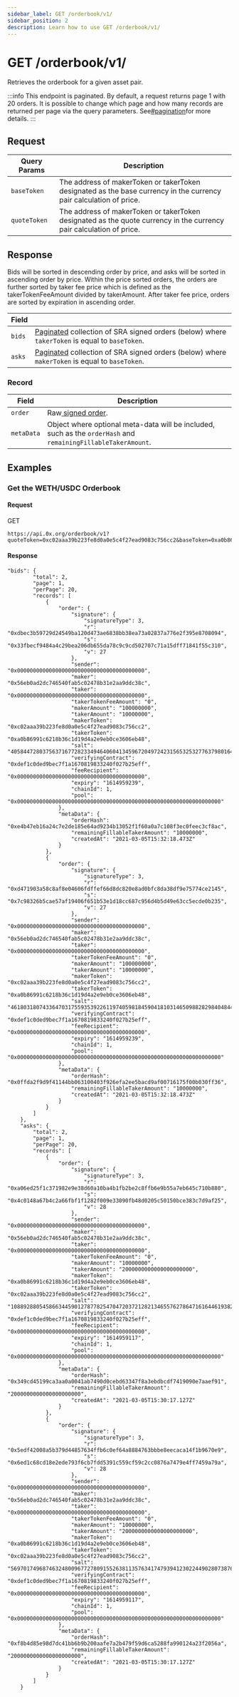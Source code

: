 ```yaml
---
sidebar_label: GET /orderbook/v1/
sidebar_position: 2
description: Learn how to use GET /orderbook/v1/
---
```


# GET /orderbook/v1/

Retrieves the orderbook for a given asset pair.

:::info
This endpoint is paginated. By default, a request returns page 1 with 20 orders. It is possible to change which page and how many records are returned per page via the query parameters. See[#pagination](./#pagination "mention")for more details.&#x20;
:::

## Request

| Query Params | Description                                                                                                         |
| ------------ | ------------------------------------------------------------------------------------------------------------------- |
| `baseToken`  | The address of makerToken or takerToken designated as the base currency in the currency pair calculation of price.  |
| `quoteToken` | The address of makerToken or takerToken designated as the quote currency in the currency pair calculation of price. |

## Response

Bids will be sorted in descending order by price, and asks will be sorted in ascending order by price. Within the price sorted orders, the orders are further sorted by taker fee price which is defined as the takerTokenFeeAmount divided by takerAmount. After taker fee price, orders are sorted by expiration in ascending order.

| Field  |                                                                                                                |
| ------ | -------------------------------------------------------------------------------------------------------------- |
| `bids` | [Paginated](./#pagination) collection of SRA signed orders (below) where `takerToken` is equal to `baseToken`. |
| `asks` | [Paginated](./#pagination) collection of SRA signed orders (below) where `makerToken` is equal to `baseToken`. |

### Record

| Field      | Description                                                                                                   |
| ---------- | ------------------------------------------------------------------------------------------------------------- |
| `order`    | Raw[ signed order](./#signed-order).                                                                          |
| `metaData` | Object where optional meta-data will be included, such as the `orderHash` and `remainingFillableTakerAmount`. |

## Examples

### Get the WETH/USDC Orderbook

#### Request

GET

```markup
https://api.0x.org/orderbook/v1?quoteToken=0xc02aaa39b223fe8d0a0e5c4f27ead9083c756cc2&baseToken=0xa0b86991c6218b36c1d19d4a2e9eb0ce3606eb48
```

#### Response

```
"bids": {
        "total": 2,
        "page": 1,
        "perPage": 20,
        "records": [
            {
                "order": {
                    "signature": {
                        "signatureType": 3,
                        "r": "0xdbec3b59729d24549ba120d473ae6838bb38ea73a02837a776e2f395e8708094",
                        "s": "0x33fbecf9484a4c29bea206db655da78c9c9cd502707c71a15dff71841f55c310",
                        "v": 27
                    },
                    "sender": "0x0000000000000000000000000000000000000000",
                    "maker": "0x56eb0ad2dc746540fab5c02478b31e2aa9ddc38c",
                    "taker": "0x0000000000000000000000000000000000000000",
                    "takerTokenFeeAmount": "0",
                    "makerAmount": "100000000",
                    "takerAmount": "10000000",
                    "makerToken": "0xc02aaa39b223fe8d0a0e5c4f27ead9083c756cc2",
                    "takerToken": "0xa0b86991c6218b36c1d19d4a2e9eb0ce3606eb48",
                    "salt": "40584472803756371677282334946406041345967204972423156532532776379801646390127",
                    "verifyingContract": "0xdef1c0ded9bec7f1a1670819833240f027b25eff",
                    "feeRecipient": "0x0000000000000000000000000000000000000000",
                    "expiry": "1614959239",
                    "chainId": 1,
                    "pool": "0x0000000000000000000000000000000000000000000000000000000000000000"
                },
                "metaData": {
                    "orderHash": "0xe4b47eb16a24c7e2de185e64ad9234b13052f1f60a0a7c108f3ec0feec3cf8ac",
                    "remainingFillableTakerAmount": "10000000",
                    "createdAt": "2021-03-05T15:32:18.473Z"
                }
            },
            {
                "order": {
                    "signature": {
                        "signatureType": 3,
                        "r": "0xd471903a58c8af8e04606fdffef66d8dc820e8ad0bfc8da38df9e75774ce2145",
                        "s": "0x7c98326b5cae57af19406f651b53e1d18cc687c956d4b5d49e63cc5ecde0b235",
                        "v": 27
                    },
                    "sender": "0x0000000000000000000000000000000000000000",
                    "maker": "0x56eb0ad2dc746540fab5c02478b31e2aa9ddc38c",
                    "taker": "0x0000000000000000000000000000000000000000",
                    "takerTokenFeeAmount": "0",
                    "makerAmount": "100000000",
                    "takerAmount": "10000000",
                    "makerToken": "0xc02aaa39b223fe8d0a0e5c4f27ead9083c756cc2",
                    "takerToken": "0xa0b86991c6218b36c1d19d4a2e9eb0ce3606eb48",
                    "salt": "46180318074336470317559353922611974059818459041810314650988282984048441965273",
                    "verifyingContract": "0xdef1c0ded9bec7f1a1670819833240f027b25eff",
                    "feeRecipient": "0x0000000000000000000000000000000000000000",
                    "expiry": "1614959239",
                    "chainId": 1,
                    "pool": "0x0000000000000000000000000000000000000000000000000000000000000000"
                },
                "metaData": {
                    "orderHash": "0x0ffda2f9d9f41144bb063100403f926efa2ee5bacd9af00716175f00b030ff36",
                    "remainingFillableTakerAmount": "10000000",
                    "createdAt": "2021-03-05T15:32:18.473Z"
                }
            }
        ]
    },
    "asks": {
        "total": 2,
        "page": 1,
        "perPage": 20,
        "records": [
            {
                "order": {
                    "signature": {
                        "signatureType": 3,
                        "r": "0xa06ed25f1c371982e9e38d60a10ba4b1fb2be2c8ffb6e9b55a7eb645c710b880",
                        "s": "0x4c0148a67b4c2a66fbf1f1282f009e33090fb48d0205c50150bce383c7d9af25",
                        "v": 28
                    },
                    "sender": "0x0000000000000000000000000000000000000000",
                    "maker": "0x56eb0ad2dc746540fab5c02478b31e2aa9ddc38c",
                    "taker": "0x0000000000000000000000000000000000000000",
                    "takerTokenFeeAmount": "0",
                    "makerAmount": "10000000",
                    "takerAmount": "2000000000000000000000",
                    "makerToken": "0xa0b86991c6218b36c1d19d4a2e9eb0ce3606eb48",
                    "takerToken": "0xc02aaa39b223fe8d0a0e5c4f27ead9083c756cc2",
                    "salt": "10889288054586634459012787782547047203721282134655762786471616446193822631245",
                    "verifyingContract": "0xdef1c0ded9bec7f1a1670819833240f027b25eff",
                    "feeRecipient": "0x0000000000000000000000000000000000000000",
                    "expiry": "1614959117",
                    "chainId": 1,
                    "pool": "0x0000000000000000000000000000000000000000000000000000000000000000"
                },
                "metaData": {
                    "orderHash": "0x349cd45199ca3aa0a0041ab7490d0cebd63347f8a3ebdbcdf7419090e7aaef91",
                    "remainingFillableTakerAmount": "2000000000000000000000",
                    "createdAt": "2021-03-05T15:30:17.127Z"
                }
            },
            {
                "order": {
                    "signature": {
                        "signatureType": 3,
                        "r": "0x5edf42008a5b379d44857634ffb6c0ef64a8884763bbbe8eecaca14f1b9670e9",
                        "s": "0x6ed1c68cd18e2ede793f6cb7fdd5391c559cf59c2cc0876a7479e4ff7459a79a",
                        "v": 28
                    },
                    "sender": "0x0000000000000000000000000000000000000000",
                    "maker": "0x56eb0ad2dc746540fab5c02478b31e2aa9ddc38c",
                    "taker": "0x0000000000000000000000000000000000000000",
                    "takerTokenFeeAmount": "0",
                    "makerAmount": "10000000",
                    "takerAmount": "2000000000000000000000",
                    "makerToken": "0xa0b86991c6218b36c1d19d4a2e9eb0ce3606eb48",
                    "takerToken": "0xc02aaa39b223fe8d0a0e5c4f27ead9083c756cc2",
                    "salt": "56970174968746324800967727809155263811357634174793941230224490280738761530883",
                    "verifyingContract": "0xdef1c0ded9bec7f1a1670819833240f027b25eff",
                    "feeRecipient": "0x0000000000000000000000000000000000000000",
                    "expiry": "1614959117",
                    "chainId": 1,
                    "pool": "0x0000000000000000000000000000000000000000000000000000000000000000"
                },
                "metaData": {
                    "orderHash": "0xf8b4d85e98d7dc41bb6b9b200aafe7a2b479f59d6ca5288fa990124a23f2056a",
                    "remainingFillableTakerAmount": "2000000000000000000000",
                    "createdAt": "2021-03-05T15:30:17.127Z"
                }
            }
        ]
    }
```
